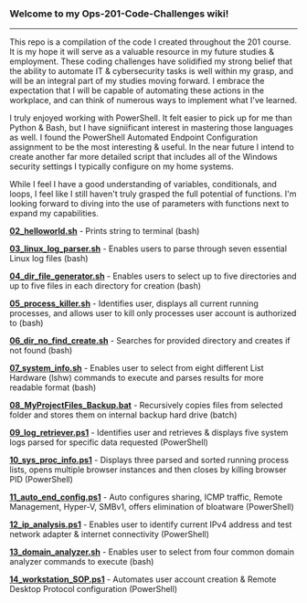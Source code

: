 ### **Welcome to my Ops-201-Code-Challenges wiki!**
---------------------------------------------------

This repo is a compilation of the code I created throughout the 201 course. It is my hope it will serve as a valuable resource in my future studies & employment. These coding challenges have solidified my strong belief that the ability to automate IT & cybersecurity tasks is well within my grasp, and will be an integral part of my studies moving forward. I embrace the expectation that I will be capable of automating these actions in the workplace, and can think of numerous ways to implement what I've learned.

I truly enjoyed working with PowerShell. It felt easier to pick up for me than Python & Bash, but I have signiificant interest in mastering those languages as well. I found the PowerShell Automated Endpoint Configuration assignment to be the most interesting & useful. In the near future I intend to create another far more detailed script that includes all of the Windows security settings I typically configure on my home systems.

While I feel I have a good understanding of variables, conditionals, and loops, I feel like I still haven't truly grasped the full potential of functions. I'm looking forward to diving into the use of parameters with functions next to expand my capabilities.

**[02_helloworld.sh](https://github.com/RobG-11/Ops201-Code-Challenges/blob/main/02_helloworld.sh)** - Prints string to terminal (bash)

**[03_linux_log_parser.sh](https://github.com/RobG-11/Ops201-Code-Challenges/blob/main/03_linux_log_parser.sh)** - Enables users to parse through seven essential Linux log files (bash)

**[04_dir_file_generator.sh](https://github.com/RobG-11/Ops201-Code-Challenges/blob/main/04_dir_file_generator.sh)** - Enables users to select up to five directories and up to five files in each directory for creation (bash)

**[05_process_killer.sh](https://github.com/RobG-11/Ops201-Code-Challenges/blob/main/05_process_killer.sh)** - Identifies user, displays all current running processes, and allows user to kill only processes user account is authorized to (bash)

**[06_dir_no_find_create.sh](https://github.com/RobG-11/Ops201-Code-Challenges/blob/main/06_dir_no_find_create.sh)** - Searches for provided directory and creates if not found (bash)

**[07_system_info.sh](https://github.com/RobG-11/Ops201-Code-Challenges/blob/main/07_system_info.sh)** - Enables user to select from eight different List Hardware (lshw) commands to execute and parses results for more readable format (bash)

**[08_MyProjectFiles_Backup.bat](https://github.com/RobG-11/Ops201-Code-Challenges/blob/main/08_MyProjectFiles_Backup.bat)** - Recursively copies files from selected folder and stores them on internal backup hard drive (batch)

**[09_log_retriever.ps1](https://github.com/RobG-11/Ops201-Code-Challenges/blob/main/09_log_retriever.ps1)** - Identifies user and retrieves & displays five system logs parsed for specific data requested (PowerShell)

**[10_sys_proc_info.ps1](https://github.com/RobG-11/Ops201-Code-Challenges/blob/main/10_sys_proc_info.ps1)** - Displays three parsed and sorted running process lists, opens multiple browser instances and then closes by killing browser PID (PowerShell)

**[11_auto_end_config.ps1](https://github.com/RobG-11/Ops201-Code-Challenges/blob/main/11_auto_end_config.ps1)** - Auto configures sharing, ICMP traffic, Remote Management, Hyper-V, SMBv1, offers elimination of bloatware (PowerShell)

**[12_ip_analysis.ps1](https://github.com/RobG-11/Ops201-Code-Challenges/blob/main/12_ip_analysis.ps1)** - Enables user to identify current IPv4 address and test network adapter & internet connectivity (PowerShell)

**[13_domain_analyzer.sh](https://github.com/RobG-11/Ops201-Code-Challenges/blob/main/13_domain_analyzer.sh)** - Enables user to select from four common domain analyzer commands to execute (bash)

**[14_workstation_SOP.ps1](https://github.com/RobG-11/Ops201-Code-Challenges/blob/main/14_workstation_SOP.ps1)** - Automates user account creation & Remote Desktop Protocol configuration (PowerShell)



